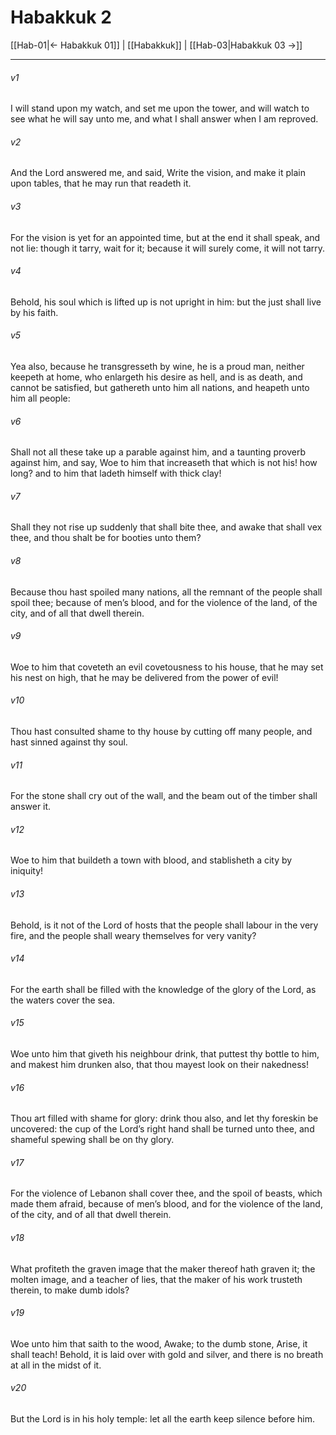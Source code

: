 # Habakkuk 2

[[Hab-01|← Habakkuk 01]] | [[Habakkuk]] | [[Hab-03|Habakkuk 03 →]]
***

###### v1
I will stand upon my watch, and set me upon the tower, and will watch to see what he will say unto me, and what I shall answer when I am reproved.
###### v2
And the Lord answered me, and said, Write the vision, and make it plain upon tables, that he may run that readeth it.
###### v3
For the vision is yet for an appointed time, but at the end it shall speak, and not lie: though it tarry, wait for it; because it will surely come, it will not tarry.
###### v4
Behold, his soul which is lifted up is not upright in him: but the just shall live by his faith.
###### v5
Yea also, because he transgresseth by wine, he is a proud man, neither keepeth at home, who enlargeth his desire as hell, and is as death, and cannot be satisfied, but gathereth unto him all nations, and heapeth unto him all people:
###### v6
Shall not all these take up a parable against him, and a taunting proverb against him, and say, Woe to him that increaseth that which is not his! how long? and to him that ladeth himself with thick clay!
###### v7
Shall they not rise up suddenly that shall bite thee, and awake that shall vex thee, and thou shalt be for booties unto them?
###### v8
Because thou hast spoiled many nations, all the remnant of the people shall spoil thee; because of men’s blood, and for the violence of the land, of the city, and of all that dwell therein.
###### v9
Woe to him that coveteth an evil covetousness to his house, that he may set his nest on high, that he may be delivered from the power of evil!
###### v10
Thou hast consulted shame to thy house by cutting off many people, and hast sinned against thy soul.
###### v11
For the stone shall cry out of the wall, and the beam out of the timber shall answer it.
###### v12
Woe to him that buildeth a town with blood, and stablisheth a city by iniquity!
###### v13
Behold, is it not of the Lord of hosts that the people shall labour in the very fire, and the people shall weary themselves for very vanity?
###### v14
For the earth shall be filled with the knowledge of the glory of the Lord, as the waters cover the sea.
###### v15
Woe unto him that giveth his neighbour drink, that puttest thy bottle to him, and makest him drunken also, that thou mayest look on their nakedness!
###### v16
Thou art filled with shame for glory: drink thou also, and let thy foreskin be uncovered: the cup of the Lord’s right hand shall be turned unto thee, and shameful spewing shall be on thy glory.
###### v17
For the violence of Lebanon shall cover thee, and the spoil of beasts, which made them afraid, because of men’s blood, and for the violence of the land, of the city, and of all that dwell therein.
###### v18
What profiteth the graven image that the maker thereof hath graven it; the molten image, and a teacher of lies, that the maker of his work trusteth therein, to make dumb idols?
###### v19
Woe unto him that saith to the wood, Awake; to the dumb stone, Arise, it shall teach! Behold, it is laid over with gold and silver, and there is no breath at all in the midst of it.
###### v20
But the Lord is in his holy temple: let all the earth keep silence before him. 
